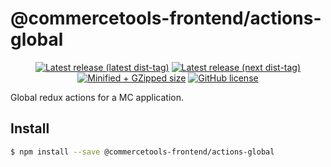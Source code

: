 # @commercetools-frontend/actions-global

<p align="center">
  <a href="https://www.npmjs.com/package/@commercetools-frontend/actions-global"><img src="https://badgen.net/npm/v/@commercetools-frontend/actions-global" alt="Latest release (latest dist-tag)" /></a> <a href="https://www.npmjs.com/package/@commercetools-frontend/actions-global"><img src="https://badgen.net/npm/v/@commercetools-frontend/actions-global/next" alt="Latest release (next dist-tag)" /></a> <a href="https://bundlephobia.com/result?p=@commercetools-frontend/actions-global"><img src="https://badgen.net/bundlephobia/minzip/@commercetools-frontend/actions-global" alt="Minified + GZipped size" /></a> <a href="https://github.com/commercetools/merchant-center-application-kit/blob/master/LICENSE"><img src="https://badgen.net/github/license/commercetools/merchant-center-application-kit" alt="GitHub license" /></a>
</p>

Global redux actions for a MC application.

## Install

```bash
$ npm install --save @commercetools-frontend/actions-global
```
